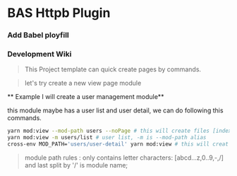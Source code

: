 # BAS Httpb Plugin

### Add Babel ployfill


### Development Wiki

> This Project template can quick create pages by commands.

> let's try create a new view page module 

** Example I will create a user management module**  

this module maybe has a user list and user detail, we can do following this commands.




```bash
yarn mod:view --mod-path users --noPage # this will create files [index.js,users-comp.jsx,users.scss,users-container.js]
yarn mod:view -m users/list # user list, -m is --mod-path alias
cross-env MOD_PATH='users/user-detail' yarn mod:view # this will creat files in <subEntry: default p3>/users/user-detail. when  both  use cross-env MOD_PATH=... and -m <...> ,will MOD_PATH avalible.  
```

> module path rules : only contains letter characters: [abcd...z,0..9,-,/] and last split by '/' is module name;

